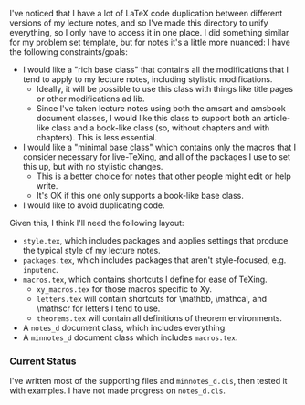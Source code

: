 I've noticed that I have a lot of LaTeX code duplication between different versions of my lecture
notes, and so I've made this directory to unify everything, so I only have to access it in one
place. I did something similar for my problem set template, but for notes it's a little more
nuanced: I have the following constraints/goals:

- I would like a "rich base class" that contains all the modifications that I tend to apply to my
  lecture notes, including stylistic modifications.
  	* Ideally, it will be possible to use this class with things like title pages or other
	  modifications ad lib.
	* Since I've taken lecture notes using both the amsart and amsbook document classes, I would
	  like this class to support both an article-like class and a book-like class (so, without
	  chapters and with chapters). This is less essential.
- I would like a "minimal base class" which contains only the macros that I consider necessary for
  live-TeXing, and all of the packages I use to set this up, but with no stylistic changes.
  	* This is a better choice for notes that other people might edit or help write.
	* It's OK if this one only supports a book-like base class.
- I would like to avoid duplicating code.

Given this, I think I'll need the following layout:

- `style.tex`, which includes packages and applies settings that produce the typical style of my
   lecture notes.
- `packages.tex`, which includes packages that aren't style-focused, e.g. `inputenc`.
- `macros.tex`, which contains shortcuts I define for ease of TeXing.
	- `xy_macros.tex` for those macros specific to Xy.
	- `letters.tex` will contain shortcuts for \mathbb, \mathcal, and \mathscr for letters I
	  tend to use.
	- `theorems.tex` will contain all definitions of theorem environments.
- A `notes_d` document class, which includes everything.
- A `minnotes_d` document class which includes `macros.tex`.

### Current Status

I've written most of the supporting files and `minnotes_d.cls`, then tested it with examples. I have
not made progress on `notes_d.cls`.
